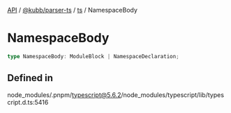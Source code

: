 [API](../../../../../packages.md) / [@kubb/parser-ts](../../../index.md) / [ts](../index.md) / NamespaceBody

# NamespaceBody

```ts
type NamespaceBody: ModuleBlock | NamespaceDeclaration;
```

## Defined in

node\_modules/.pnpm/typescript@5.6.2/node\_modules/typescript/lib/typescript.d.ts:5416
